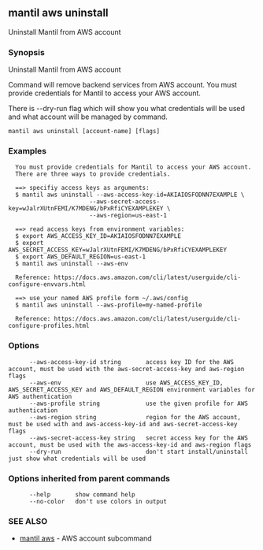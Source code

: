 ## mantil aws uninstall

Uninstall Mantil from AWS account

### Synopsis

Uninstall Mantil from AWS account

Command will remove backend services from AWS account.
You must provide credentials for Mantil to access your AWS account.

There is --dry-run flag which will show you what credentials will be used
and what account will be managed by command.

```
mantil aws uninstall [account-name] [flags]
```

### Examples

```
  You must provide credentials for Mantil to access your AWS account.
  There are three ways to provide credentials.

  ==> specifiy access keys as arguments:
  $ mantil aws uninstall --aws-access-key-id=AKIAIOSFODNN7EXAMPLE \
                       --aws-secret-access-key=wJalrXUtnFEMI/K7MDENG/bPxRfiCYEXAMPLEKEY \
                       --aws-region=us-east-1

  ==> read access keys from environment variables:
  $ export AWS_ACCESS_KEY_ID=AKIAIOSFODNN7EXAMPLE
  $ export AWS_SECRET_ACCESS_KEY=wJalrXUtnFEMI/K7MDENG/bPxRfiCYEXAMPLEKEY
  $ export AWS_DEFAULT_REGION=us-east-1
  $ mantil aws uninstall --aws-env

  Reference: https://docs.aws.amazon.com/cli/latest/userguide/cli-configure-envvars.html

  ==> use your named AWS profile form ~/.aws/config
  $ mantil aws uninstall --aws-profile=my-named-profile

  Reference: https://docs.aws.amazon.com/cli/latest/userguide/cli-configure-profiles.html
```

### Options

```
      --aws-access-key-id string       access key ID for the AWS account, must be used with the aws-secret-access-key and aws-region flags
      --aws-env                        use AWS_ACCESS_KEY_ID, AWS_SECRET_ACCESS_KEY and AWS_DEFAULT_REGION environment variables for AWS authentication
      --aws-profile string             use the given profile for AWS authentication
      --aws-region string              region for the AWS account, must be used with and aws-access-key-id and aws-secret-access-key flags
      --aws-secret-access-key string   secret access key for the AWS account, must be used with the aws-access-key-id and aws-region flags
      --dry-run                        don't start install/uninstall just show what credentials will be used
```

### Options inherited from parent commands

```
      --help       show command help
      --no-color   don't use colors in output
```

### SEE ALSO

* [mantil aws](mantil_aws.md)	 - AWS account subcommand

